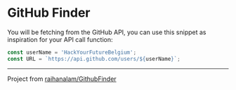 # GitHub Finder

You will be fetching from the GitHub API, you can use this snippet as inspiration for your API call function:

```js
const userName = 'HackYourFutureBelgium';
const URL = `https://api.github.com/users/${userName}`;
```

---

Project from [raihanalam/GithubFinder](https://github.com/raihanalam/GithubFinder)
